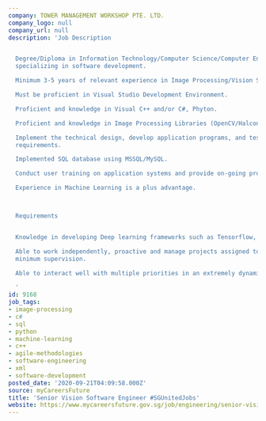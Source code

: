```yaml
---
company: TOWER MANAGEMENT WORKSHOP PTE. LTD.
company_logo: null
company_url: null
description: 'Job Description


  Degree/Diploma in Information Technology/Computer Science/Computer Engineering,
  specializing in software development.

  Minimum 3-5 years of relevant experience in Image Processing/Vision Software development.

  Must be proficient in Visual Studio Development Environment.

  Proficient and knowledge in Visual C++ and/or C#, Phyton.

  Proficient and knowledge in Image Processing Libraries (OpenCV/Halcon/MIL/Cognex).

  Implement the technical design, develop application programs, and test the functional
  requirements.

  Implemented SQL database using MSSQL/MySQL.

  Conduct user training on application systems and provide on-going production support.

  Experience in Machine Learning is a plus advantage.



  Requirements


  Knowledge in developing Deep learning frameworks such as Tensorflow, PyTorch, etc.

  Able to work independently, proactive and manage projects assigned to them with
  minimum supervision.

  Able to interact well with multiple priorities in an extremely dynamic environment.

  '
id: 9168
job_tags:
- image-processing
- c#
- sql
- python
- machine-learning
- c++
- agile-methodologies
- software-engineering
- xml
- software-development
posted_date: '2020-09-21T04:09:58.000Z'
source: myCareersFuture
title: 'Senior Vision Software Engineer #SGUnitedJobs'
website: https://www.mycareersfuture.gov.sg/job/engineering/senior-vision-software-engineer-sgunitedjobs-tower-management-workshop-bc6bbf4b10a1bbc4a9c8adc8bde13f34
---
```

